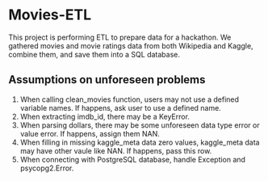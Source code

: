 # Movies-ETL

This project is performing ETL to prepare data for a hackathon. We gathered movies and movie ratings data from both Wikipedia and Kaggle, combine them, and save them into a SQL database.

## Assumptions on unforeseen problems

 1. When calling clean_movies function, users may not use a defined variable names. If happens, ask user to use a defined name.
 2. When extracting imdb_id, there may be a KeyError. 
 3. When parsing dollars, there may be some unforeseen data type error or value error. If happens, assign them NAN.
 4. When filling in missing kaggle_meta data zero values, kaggle_meta data may have other vaule like NAN. If happens, pass this row.
 5. When connecting with PostgreSQL database, handle Exception and psycopg2.Error.
